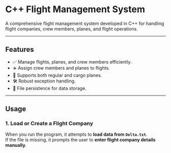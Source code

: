 # **C++ Flight Management System**

A comprehensive flight management system developed in C++ for handling flight companies, crew members, planes, and flight operations.

---

## **Features**
- ✅ Manage flights, planes, and crew members efficiently.
- ✈️ Assign crew members and planes to flights.
- 🚀 Supports both regular and cargo planes.
- 🛠️ Robust exception handling.
- 💾 File persistence for data storage.

---

## **Usage**

### **1. Load or Create a Flight Company**

When you run the program, it attempts to **load data from `Delta.txt`**.  
If the file is missing, it prompts the user to **enter flight company details manually**.
